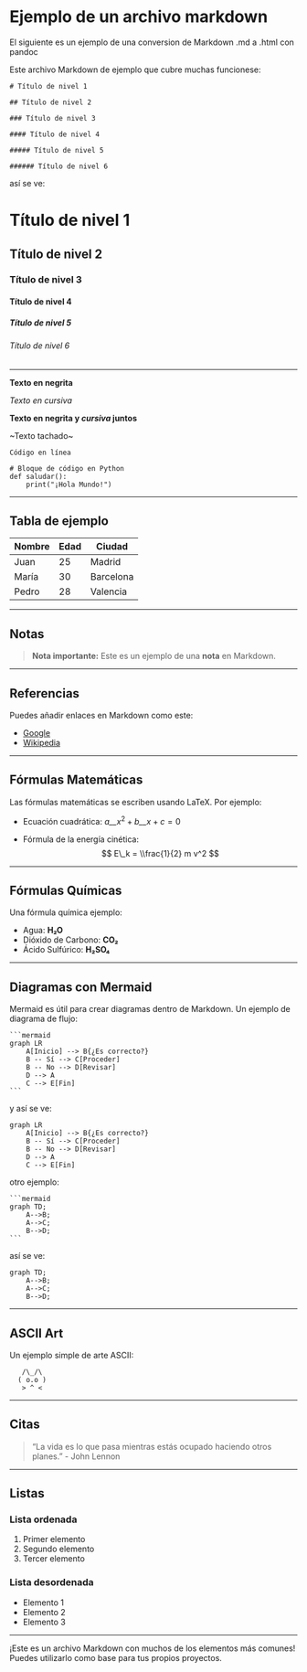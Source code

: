 # Ejemplo de un archivo markdown

El siguiente es un ejemplo de una conversion de Markdown .md a .html con pandoc

Este archivo Markdown de ejemplo que cubre muchas funcionese:

~~~
# Título de nivel 1

## Título de nivel 2

### Título de nivel 3

#### Título de nivel 4

##### Título de nivel 5

###### Título de nivel 6
~~~

así se ve:

# Título de nivel 1

## Título de nivel 2

### Título de nivel 3

#### Título de nivel 4

##### Título de nivel 5

###### Título de nivel 6

---

**Texto en negrita**

_Texto en cursiva_

**Texto en negrita y _cursiva_ juntos**

~Texto tachado~

`Código en línea`

```
# Bloque de código en Python
def saludar():
    print("¡Hola Mundo!")
```

---

## Tabla de ejemplo

| Nombre | Edad | Ciudad |
| --- | --- | --- |
| Juan | 25 | Madrid |
| María | 30 | Barcelona |
| Pedro | 28 | Valencia |

---

## Notas

> **Nota importante:** Este es un ejemplo de una **nota** en Markdown.

---

## Referencias

Puedes añadir enlaces en Markdown como este:

- [Google](https://www.google.com/)
- [Wikipedia](https://www.wikipedia.org/)

---

## Fórmulas Matemáticas

Las fórmulas matemáticas se escriben usando LaTeX. Por ejemplo:

- Ecuación cuadrática: _a__x_<sup>2</sup> + _b__x_ + _c_ = 0
    
- Fórmula de la energía cinética: $$ E\_k = \\frac{1}{2} m v^2 $$
    

---

## Fórmulas Químicas

Una fórmula química ejemplo:

- Agua: **H₂O**
- Dióxido de Carbono: **CO₂**
- Ácido Sulfúrico: **H₂SO₄**

---

## Diagramas con Mermaid

Mermaid es útil para crear diagramas dentro de Markdown. Un ejemplo de diagrama de flujo:

~~~
```mermaid
graph LR
    A[Inicio] --> B{¿Es correcto?}
    B -- Sí --> C[Proceder]
    B -- No --> D[Revisar]
    D --> A
    C --> E[Fin]
```
~~~

y así se ve:

```mermaid
graph LR
    A[Inicio] --> B{¿Es correcto?}
    B -- Sí --> C[Proceder]
    B -- No --> D[Revisar]
    D --> A
    C --> E[Fin]
```

otro ejemplo:

~~~
```mermaid
graph TD;
    A-->B;
    A-->C;
    B-->D;
```
~~~

así se ve:

```mermaid
graph TD;
    A-->B;
    A-->C;
    B-->D;
```

---

## ASCII Art

Un ejemplo simple de arte ASCII:

```
   /\_/\
  ( o.o )
   > ^ <
```

---

## Citas

> “La vida es lo que pasa mientras estás ocupado haciendo otros planes.” - John Lennon

---

## Listas

### Lista ordenada

1. Primer elemento
2. Segundo elemento
3. Tercer elemento

### Lista desordenada

- Elemento 1
- Elemento 2
- Elemento 3

---

¡Este es un archivo Markdown con muchos de los elementos más comunes! Puedes utilizarlo como base para tus propios proyectos.